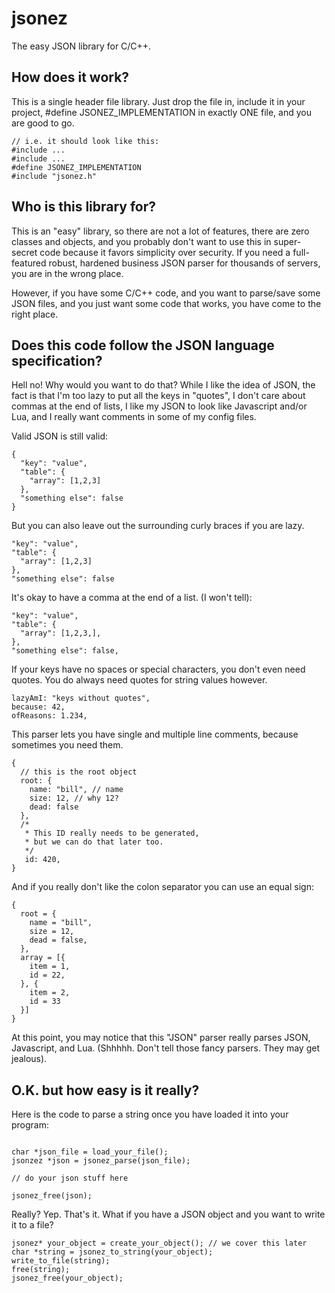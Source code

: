 # jsonez
The easy JSON library for C/C++.

## How does it work?
This is a single header file library.  Just drop the file in, include it in your project, #define JSONEZ_IMPLEMENTATION in exactly ONE file, and you are good to go.

```
// i.e. it should look like this:
#include ...
#include ...
#define JSONEZ_IMPLEMENTATION
#include "jsonez.h"
```

## Who is this library for?
This is an "easy" library, so there are not a lot of features, there are zero classes and objects, and you probably don't want to use this in super-secret code because it favors simplicity over security.  If you need a full-featured robust, hardened business JSON parser for thousands of servers, you are in the wrong place.

However, if you have some C/C++ code, and you want to parse/save some JSON files, and you just want some code that works, you have come to the right place.

## Does this code follow the JSON language specification?
Hell no!  Why would you want to do that?  While I like the idea of JSON, the fact is that I'm too lazy to put all the keys in "quotes", I don't care about commas at the end of lists, I like my JSON to look like Javascript and/or Lua, and I really want comments in some of my config files.

Valid JSON is still valid:
```
{
  "key": "value",
  "table": {
    "array": [1,2,3]
  },
  "something else": false
}
```

But you can also leave out the surrounding curly braces if you are lazy.
```
"key": "value",
"table": {
  "array": [1,2,3]
},
"something else": false
```

It's okay to have a comma at the end of a list. (I won't tell):
```
"key": "value",
"table": {
  "array": [1,2,3,],
},
"something else": false,
```
If your keys have no spaces or special characters, you don't even need quotes.  You do always need quotes for string values however.
```
lazyAmI: "keys without quotes",
because: 42,
ofReasons: 1.234,
```
This parser lets you have single and multiple line comments, because sometimes you need them.
```
{
  // this is the root object
  root: {
    name: "bill", // name
    size: 12, // why 12?
    dead: false
  },
  /*
   * This ID really needs to be generated,
   * but we can do that later too.
   */
   id: 420,
}
```
And if you really don't like the colon separator you can use an equal sign:
```
{
  root = {
    name = "bill",
    size = 12,
    dead = false,
  },
  array = [{
    item = 1,
    id = 22,
  }, {
    item = 2,
    id = 33  
  }]
}
```
At this point, you may notice that this "JSON" parser really parses JSON, Javascript, and Lua.  (Shhhhh.  Don't tell
those fancy parsers.  They may get jealous).

## O.K. but how easy is it really?
Here is the code to parse a string once you have loaded it into your program:
```

char *json_file = load_your_file();
jsonzez *json = jsonez_parse(json_file);

// do your json stuff here

jsonez_free(json);
```
Really?  Yep.  That's it.
What if you have a JSON object and you want to write it to a file?
```
jsonez* your_object = create_your_object(); // we cover this later
char *string = jsonez_to_string(your_object);
write_to_file(string);
free(string);
jsonez_free(your_object);
```
